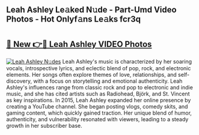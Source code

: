 ## Leah Ashley Le𝚊ked N𝚞de - Part-Umd Video Photos - Hot Onlyf𝚊ns Le𝚊ks fcr3q

# <h2><a href="http://ac38313.deff.icu/?id=Leah+Ashley">🔗 New 👉🔴 Leah Ashley VIDEO Photos</a></h2>

[![Leah Ashley N𝚞des](https://i.imgur.com/rIISA9y.gif)](http://ac38313.deff.icu/?id=Leah+Ashley)
Leah Ashley's music is characterized by her soaring vocals, introspective lyrics, and eclectic blend of pop, rock, and electronic elements. Her songs often explore themes of love, relationships, and self-discovery, with a focus on storytelling and emotional authenticity. Leah Ashley's influences range from classic rock and pop to electronic and indie music, and she has cited artists such as Radiohead, Björk, and St. Vincent as key inspirations. In 2015, Leah Ashley expanded her online presence by creating a YouTube channel. She began posting vlogs, comedy skits, and gaming content, which quickly gained traction. Her unique blend of humor, authenticity, and vulnerability resonated with viewers, leading to a steady growth in her subscriber base.
